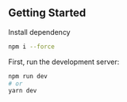 ## Getting Started

Install dependency

```bash
npm i --force
```

First, run the development server:

```bash
npm run dev
# or
yarn dev
```